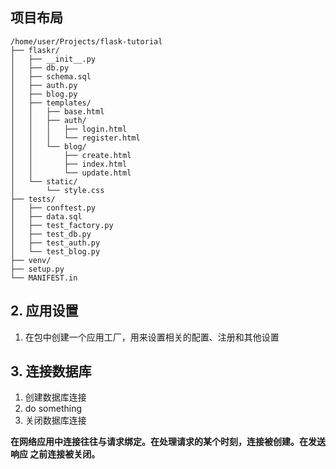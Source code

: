 ## 项目布局

```
/home/user/Projects/flask-tutorial
├── flaskr/
│   ├── __init__.py
│   ├── db.py
│   ├── schema.sql
│   ├── auth.py
│   ├── blog.py
│   ├── templates/
│   │   ├── base.html
│   │   ├── auth/
│   │   │   ├── login.html
│   │   │   └── register.html
│   │   └── blog/
│   │       ├── create.html
│   │       ├── index.html
│   │       └── update.html
│   └── static/
│       └── style.css
├── tests/
│   ├── conftest.py
│   ├── data.sql
│   ├── test_factory.py
│   ├── test_db.py
│   ├── test_auth.py
│   └── test_blog.py
├── venv/
├── setup.py
└── MANIFEST.in
```

## 2. 应用设置
1. 在包中创建一个应用工厂，用来设置相关的配置、注册和其他设置

## 3. 连接数据库
1. 创建数据库连接
2. do something
3. 关闭数据库连接

**在网络应用中连接往往与请求绑定。在处理请求的某个时刻，连接被创建。在发送响应 之前连接被关闭。**

